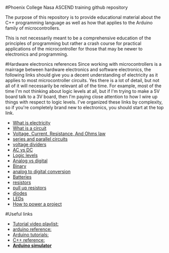 #Phoenix College Nasa ASCEND training github repository


The purpose of this repository is to provide educational material about the C++ programming language as well as how that applies to the Arduino family of microcontrollers.

This is not necessarily meant to be a comprehensive education of the principles of programming but rather a crash course for practical applications of the microcontroller for those that may be newer to electronics and programming.



#Hardware electronics references
Since working with microcontrollers is a mairrage between hardware electronics and software electronics, the following links should give you a decent understanding of electricity as it applies to most microcontroller circuits. Yes there is a lot of detail, but not all of it will necessarily be relevant all of the time. For example, most of the time I'm not thinking about logic levels at all, but if I'm trying to make a 5V board talk to a 3V board, then I'm paying close attention to how I wire up things with respect to logic levels. I've organized these links by complexity, so if you're completely brand new to electronics, you should start at the top link.

- [What is electricity](https://goo.gl/Ci8llI)
- [What is a circuit](https://goo.gl/Vy6rWI)
- [Voltage, Current, Resistance, And Ohms law](https://goo.gl/sQPJ09)
- [series and parallel circuits](https://goo.gl/XbJZII)
- [voltage dividers](https://goo.gl/NPecLf)
- [AC vs DC](https://goo.gl/iTfvuZ)
- [Logic levels](https://goo.gl/Vam1bg)
- [Analog vs digital](https://goo.gl/ypE6zZ)
- [Binary](https://goo.gl/5jeSUQ)
- [analog to digital conversion](https://goo.gl/H27hx5)
- [Batteries](https://goo.gl/ByXefr)
- [resistors](https://goo.gl/yGYLjd)
- [pull up resistors](https://goo.gl/cm922C)
- [diodes](https://goo.gl/ULDYds)
- [LEDs](https://goo.gl/l3hy9W)
- [How to power a project](https://goo.gl/z5ESu8)





#Useful links
- [Tutorial video playlist:](https://www.youtube.com/playlist?list=PL25XRuJYibU9oZYxqpnBtaXeQszfYavCX "Be kind, rewind...")
- [arduino reference:](https://www.arduino.cc/en/Reference/HomePage)
- [Arduino tutorials:](https://www.arduino.cc/en/Tutorial/HomePage)
- [C++ reference:](http://www.cplusplus.com/)
- [**Arduino simulator**](https://circuits.io/ "in case you don't have an arduino or want to confirm how it would work on hardware")
